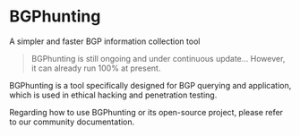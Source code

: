 # BGPhunting
A simpler and faster BGP information collection tool

> BGPhunting is still ongoing and under continuous update... However, it can already run 100% at present.

BGPhunting is a tool specifically designed for BGP querying and application, which is used in ethical hacking and penetration testing.

Regarding how to use BGPhunting or its open-source project, please refer to our community documentation.